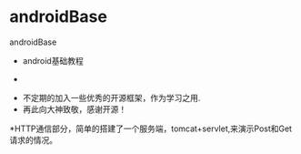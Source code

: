 # androidBase
androidBase
 * android基础教程
 * <p/>
* 不定期的加入一些优秀的开源框架，作为学习之用.
 * 再此向大神致敬，感谢开源！


 *HTTP通信部分，简单的搭建了一个服务端，tomcat+servlet,来演示Post和Get请求的情况。
